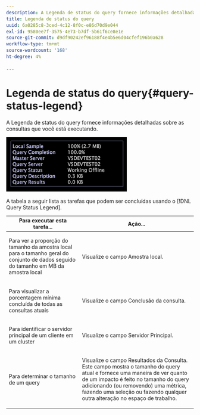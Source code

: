 ```yaml
---
description: A Legenda de status do query fornece informações detalhadas sobre as consultas que você está executando.
title: Legenda de status do query
uuid: 6a0285c8-3ced-4c12-8f0c-e86d70d9e044
exl-id: 9580ee7f-3575-4e73-b7df-5b61f6ce8e1e
source-git-commit: d9df90242ef96188f4e4b5e6d04cfef196b0a628
workflow-type: tm+mt
source-wordcount: '168'
ht-degree: 4%

---
```


# Legenda de status do query{#query-status-legend}

A Legenda de status do query fornece informações detalhadas sobre as consultas que você está executando.

![](assets/vis_StatusLegend.png)

A tabela a seguir lista as tarefas que podem ser concluídas usando o [!DNL Query Status Legend].

<table id="table_BD9330D4B3014A84B24EF0E71872F627"> 
 <thead> 
  <tr> 
   <th colname="col1" class="entry"> Para executar esta tarefa... </th> 
   <th colname="col2" class="entry"> Ação... </th> 
  </tr> 
 </thead>
 <tbody> 
  <tr> 
   <td colname="col1"> <p>Para ver a proporção do tamanho da amostra local para o tamanho geral do conjunto de dados seguido do tamanho em MB da amostra local </p> </td> 
   <td colname="col2"> <p>Visualize o campo <span class="wintitle"> Amostra local</span>. </p> </td> 
  </tr> 
  <tr> 
   <td colname="col1"> <p>Para visualizar a porcentagem mínima concluída de todas as consultas atuais </p> </td> 
   <td colname="col2"> <p>Visualize o campo <span class="wintitle"> Conclusão da consulta</span>. </p> </td> 
  </tr> 
  <tr> 
   <td colname="col1"> <p>Para identificar o servidor principal de um cliente em um cluster </p> </td> 
   <td colname="col2"> <p>Visualize o campo <span class="wintitle"> Servidor Principal</span>. </p> </td> 
  </tr> 
  <tr> 
   <td colname="col1"> <p>Para determinar o tamanho de um query </p> </td> 
   <td colname="col2"> <p>Visualize o campo <span class="wintitle"> Resultados da Consulta</span>. Este campo mostra o tamanho do query atual e fornece uma maneira de ver quanto de um impacto é feito no tamanho do query adicionando (ou removendo) uma métrica, fazendo uma seleção ou fazendo qualquer outra alteração no espaço de trabalho. </p> </td> 
  </tr> 
 </tbody> 
</table>
